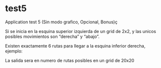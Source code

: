 # test5
Application test 5 (Sin modo grafico, Opcional, Bonus)ç


Si se inicia en la esquina superior izquierda de un grid de 2x2, y las unicos posibles movimientos son “derecha” y “abajo”.

Existen exactamente 6 rutas para llegar a la esquina inferior derecha, ejemplo:

 
La salida sera en numero de rutas posibles en un grid de 20x20
